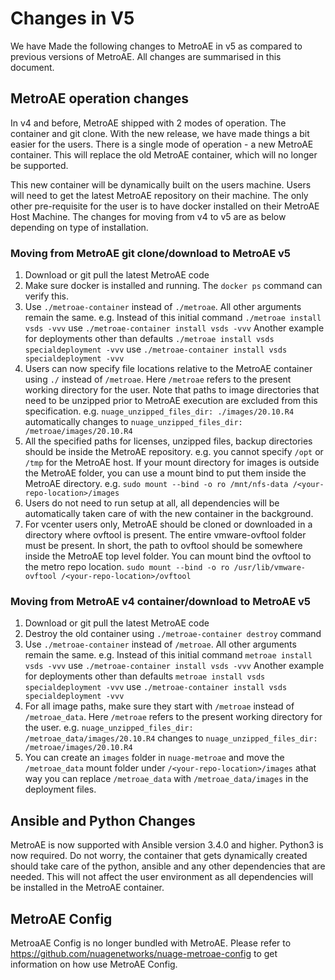 # Changes in V5
We have Made the following changes to MetroAE in v5 as compared to previous versions of MetroAE. All changes are summarised in this document.

## MetroAE operation changes
In v4 and before, MetroAE shipped with 2 modes of operation. The container and git clone. With the new release, we have made things a bit easier for the users. There is a single mode of operation - a new MetroAE container. This will replace the old MetroAE container, which will no longer be supported.

This new container will be dynamically built on the users machine. Users will need to get the latest MetroAE repository on their machine. The only other pre-requisite for the user is to have docker installed on their MetroAE Host Machine. The changes for moving from v4 to v5 are as below depending on type of installation.

### Moving from MetroAE git clone/download to MetroAE v5
1. Download or git pull the latest MetroAE code
2. Make sure docker is installed and running. The `docker ps` command can verify this.
3. Use `./metroae-container` instead of `./metroae`. All other arguments remain the same.
   e.g. Instead of this initial command
   `./metroae install vsds -vvv` use `./metroae-container install vsds -vvv`
   Another example for deployments other than defaults
   `./metroae install vsds specialdeployment -vvv` use `./metroae-container install vsds specialdeployment -vvv`
4. Users can now specify file locations relative to the MetroAE container using `./` instead of `/metroae`. Here `/metroae` refers to the present working directory for the user. Note that paths to image directories that need to be unzipped prior to MetroAE execution are excluded from this specification.
   e.g.
   `nuage_unzipped_files_dir: ./images/20.10.R4` automatically changes to `nuage_unzipped_files_dir: /metroae/images/20.10.R4`
5. All the specified paths for licenses, unzipped files, backup directories should be inside the MetroAE repository. e.g. you cannot specify `/opt` or `/tmp` for the MetroAE host. If your mount directory for images is outside the MetroAE folder, you can use a mount bind to put them inside the MetroAE directory.
   e.g.
   `sudo mount --bind -o ro /mnt/nfs-data /<your-repo-location>/images`
6. Users do not need to run setup at all, all dependencies will be automatically taken care of with the new container in the background.
7. For vcenter users only, MetroAE should be cloned or downloaded in a directory where ovftool is present. The entire vmware-ovftool folder must be present. In short, the path to ovftool should be somewhere inside the MetroAE top level folder. You can mount bind the ovftool to the metro repo location.
   `sudo mount --bind -o ro /usr/lib/vmware-ovftool /<your-repo-location>/ovftool`

### Moving from MetroAE v4 container/download to MetroAE v5
1. Download or git pull the latest MetroAE code
2. Destroy the old container using `./metroae-container destroy` command
3. Use `./metroae-container` instead of `/metroae`. All other arguments remain the same.
   e.g. Instead of this initial command
   `metroae install vsds -vvv` use `./metroae-container install vsds -vvv`
   Another example for deployments other than defaults
   `metroae install vsds specialdeployment -vvv` use `./metroae-container install vsds specialdeployment -vvv`
4. For all image paths, make sure they start with `/metroae` instead of `/metroae_data`. Here `/metroae` refers to the present working directory for the user.
   e.g.
   `nuage_unzipped_files_dir: /metroae_data/images/20.10.R4` changes to `nuage_unzipped_files_dir: /metroae/images/20.10.R4`
5. You can create an `images` folder in `nuage-metroae` and move the `/metroae_data` mount folder under `/<your-repo-location>/images` athat way you can replace `/metroae_data` with `/metroae_data/images` in the deployment files.

## Ansible and Python Changes
MetroAE is now supported with Ansible version 3.4.0 and higher. Python3 is now required. Do not worry, the container that gets dynamically created should take care of the python, ansible and any other dependencies that are needed. This will not affect the user environment as all dependencies will be installed in the MetroAE container.

## MetroAE Config
MetroaAE Config is no longer bundled with MetroAE. Please refer to https://github.com/nuagenetworks/nuage-metroae-config to get information on how use MetroAE Config.
